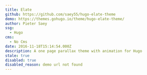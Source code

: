 ```yaml
---
title: Elate
github: https://github.com/saey55/hugo-elate-theme
demo: https://themes.gohugo.io/theme/hugo-elate-theme/
author: Pieter Saey
ssg:
  - Hugo
cms:
  - No Cms
date: 2016-11-18T15:14:54.000Z
description: A one page parallax theme with animation for Hugo
stale: true
disabled: true
disabled_reason: demo url not found
---
```

